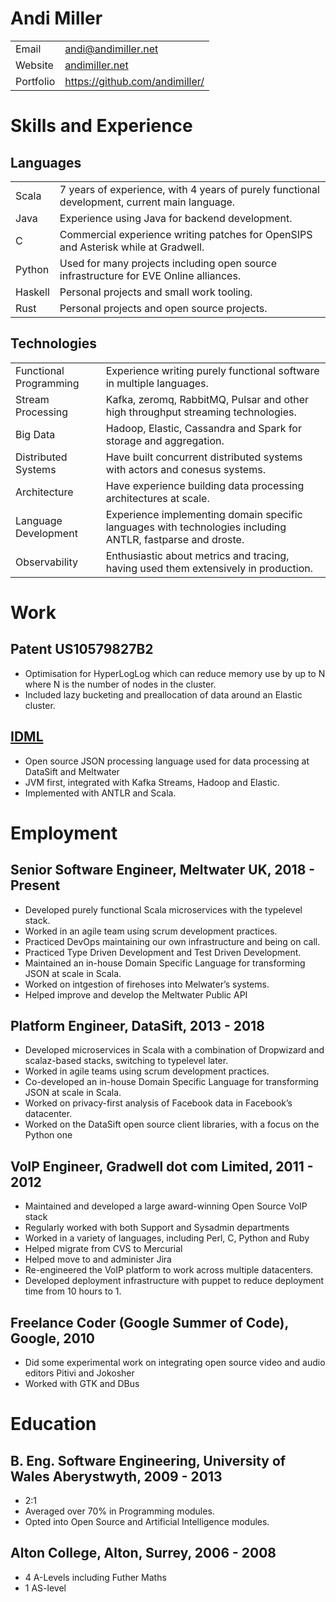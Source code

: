 # Andi Miller

|           |                                          |
|-----------|------------------------------------------|
| Email     | <andi@andimiller.net>                    |
| Website   | [andimiller.net](https://andimiller.net) |
| Portfolio | <https://github.com/andimiller/>         |

# Skills and Experience

## Languages

|         |                                                                                              |
|---------|----------------------------------------------------------------------------------------------|
| Scala   | 7 years of experience, with 4 years of purely functional development, current main language. |
| Java    | Experience using Java for backend development.                                               |
| C       | Commercial experience writing patches for OpenSIPS and Asterisk while at Gradwell.           |
| Python  | Used for many projects including open source infrastructure for EVE Online alliances.        |
| Haskell | Personal projects and small work tooling.                                                    |
| Rust    | Personal projects and open source projects.                                                  |

## Technologies

|                        |                                                                                                            |
|------------------------|------------------------------------------------------------------------------------------------------------|
| Functional Programming | Experience writing purely functional software in multiple languages.                                       |
| Stream Processing      | Kafka, zeromq, RabbitMQ, Pulsar and other high throughput streaming technologies.                          |
| Big Data               | Hadoop, Elastic, Cassandra and Spark for storage and aggregation.                                          |
| Distributed Systems    | Have built concurrent distributed systems with actors and conesus systems.                                 |
| Architecture           | Have experience building data processing architectures at scale.                                           |
| Language Development   | Experience implementing domain specific languages with technologies including ANTLR, fastparse and droste. |
| Observability          | Enthusiastic about metrics and tracing, having used them extensively in production.                        |

# Work

## Patent US10579827B2

-   Optimisation for HyperLogLog which can reduce memory use by up to N
    where N is the number of nodes in the cluster.
-   Included lazy bucketing and preallocation of data around an Elastic
    cluster.

## [IDML](https://idml.io/)

-   Open source JSON processing language used for data processing at
    DataSift and Meltwater
-   JVM first, integrated with Kafka Streams, Hadoop and Elastic.
-   Implemented with ANTLR and Scala.

# Employment

## Senior Software Engineer, Meltwater UK, 2018 - Present

-   Developed purely functional Scala microservices with the typelevel
    stack.
-   Worked in an agile team using scrum development practices.
-   Practiced DevOps maintaining our own infrastructure and being on
    call.
-   Practiced Type Driven Development and Test Driven Development.
-   Maintained an in-house Domain Specific Language for transforming
    JSON at scale in Scala.
-   Worked on intgestion of firehoses into Melwater’s systems.
-   Helped improve and develop the Meltwater Public API

## Platform Engineer, DataSift, 2013 - 2018

-   Developed microservices in Scala with a combination of Dropwizard
    and scalaz-based stacks, switching to typelevel later.
-   Worked in agile teams using scrum development practices.
-   Co-developed an in-house Domain Specific Language for transforming
    JSON at scale in Scala.
-   Worked on privacy-first analysis of Facebook data in Facebook’s
    datacenter.
-   Worked on the DataSift open source client libraries, with a focus on
    the Python one

## VoIP Engineer, Gradwell dot com Limited, 2011 - 2012

-   Maintained and developed a large award-winning Open Source VoIP
    stack
-   Regularly worked with both Support and Sysadmin departments
-   Worked in a variety of languages, including Perl, C, Python and Ruby
-   Helped migrate from CVS to Mercurial
-   Helped move to and administer Jira
-   Re-engineered the VoIP platform to work across multiple datacenters.
-   Developed deployment infrastructure with puppet to reduce deployment
    time from 10 hours to 1.

## Freelance Coder (Google Summer of Code), Google, 2010

-   Did some experimental work on integrating open source video and
    audio editors Pitivi and Jokosher
-   Worked with GTK and DBus

# Education

## B. Eng. Software Engineering, University of Wales Aberystwyth, 2009 - 2013

-   2:1
-   Averaged over 70% in Programming modules.
-   Opted into Open Source and Artificial Intelligence modules.

## Alton College, Alton, Surrey, 2006 - 2008

-   4 A-Levels including Futher Maths
-   1 AS-level
